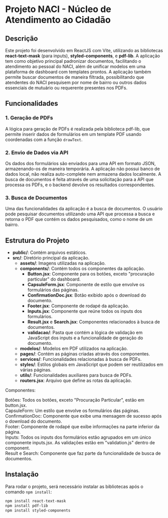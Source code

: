 # Projeto NACI - Núcleo de Atendimento ao Cidadão

## Descrição

Este projeto foi desenvolvido em ReactJS com Vite, utilizando as bibliotecas **react-text-mask** (para inputs), **styled-components**, e **pdf-lib**. A aplicação tem como objetivo principal padronizar documentos, facilitando o atendimento ao pessoal do NACI, além de unificar modelos em uma plataforma de dashboard com templates prontos. A aplicação também permite buscar documentos de maneira filtrada, possibilitando que atendentes do NACI pesquisem por nome de bairro ou outros dados essenciais de mutuário ou requerente presentes nos PDFs.

## Funcionalidades

### 1. Geração de PDFs

A lógica para geração de PDFs é realizada pela biblioteca pdf-lib, que permite inserir dados de formulários em um template PDF usando coordenadas com a função `drawText`.

### 2. Envio de Dados via API

Os dados dos formulários são enviados para uma API em formato JSON, armazenando-os de maneira temporária. A aplicação não possui banco de dados local, não realiza auto-complete nem armazena dados localmente. A busca de documentos é feita através de uma solicitação para a API que processa os PDFs, e o backend devolve os resultados correspondentes.

### 3. Busca de Documentos

Uma das funcionalidades da aplicação é a busca de documentos. O usuário pode pesquisar documentos utilizando uma API que processa a busca e retorna o PDF que contém os dados pesquisados, como o nome de um bairro.

## Estrutura do Projeto

- **public/**: Contém arquivos estáticos.
- **src/**: Diretório principal da aplicação.
  - **assets/**: Imagens utilizadas na aplicação.
  - **components/**: Contém todos os componentes da aplicação.
    - **Button.jsx**: Componente para os botões, exceto "procuração particular" do dashboard.
    - **CapsuleForm.jsx**: Componente de estilo que envolve os formulários das páginas.
    - **ConfirmationDoc.jsx**: Botão exibido após o download do documento.
    - **Footer.jsx**: Componente de rodapé da aplicação.
    - **Inputs.jsx**: Componente que reúne todos os inputs dos formulários.
    - **Result.jsx** e **Search.jsx**: Componentes relacionados à busca de documentos.
    - **validacao/**: Pasta que contém a lógica de validação em JavaScript dos inputs e a funcionalidade de geração do documento.
  - **modelos/**: Modelos em PDF utilizados na aplicação.
  - **pages/**: Contém as páginas criadas através dos componentes.
  - **services/**: Funcionalidades relacionadas à busca de PDFs.
  - **styles/**: Estilos globais em JavaScript que podem ser reutilizados em várias páginas.
  - **utils/**: Funcionalidades auxiliares para busca de PDFs.
  - **routers.jsx**: Arquivo que define as rotas da aplicação.

Componentes:

Botões: Todos os botões, exceto "Procuração Particular", estão em button.jsx.  
CapsuleForm: Um estilo que envolve os formulários das páginas.  
ConfirmationDoc: Componente que exibe uma mensagem de sucesso após o download do documento.  
Footer: Componente de rodapé que exibe informações na parte inferior da página.  
Inputs: Todos os inputs dos formulários estão agrupados em um único componente inputs.jsx.  As validações estão em "validation.js" dentro de component.  
Result e Search: Componente que faz parte da funcionalidade de busca de documentos.  

## Instalação

Para rodar o projeto, será necessário instalar as bibliotecas após o comando `npm install`:

```bash
npm install react-text-mask
npm install pdf-lib
npm install styled-components
